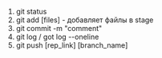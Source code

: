 1. git status
2. git add [files] - добавляет файлы в stage
3. git commit -m "comment" 
4. git log / got log --oneline
5. git push [rep_link] [branch_name]